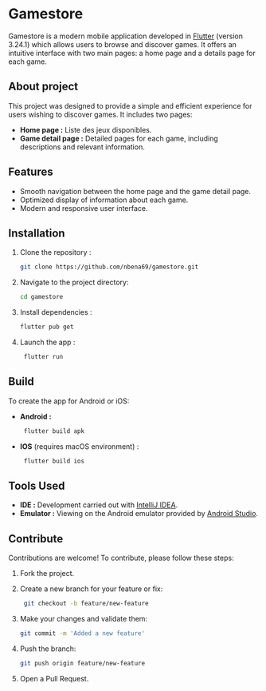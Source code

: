 # Gamestore

Gamestore is a modern mobile application developed in [Flutter](https://github.com/flutter/flutter) (version 3.24.1) which allows users to browse and discover games. It offers an intuitive interface with two main pages: a home page and a details page for each game.

## About project

This project was designed to provide a simple and efficient experience for users wishing to discover games. It includes two pages:
- **Home page :** Liste des jeux disponibles.
- **Game detail page :**  Detailed pages for each game, including descriptions and relevant information.

## Features

- Smooth navigation between the home page and the game detail page.
- Optimized display of information about each game.
- Modern and responsive user interface.

## Installation

1. Clone the repository :

   ```bash
   git clone https://github.com/nbena69/gamestore.git

2. Navigate to the project directory:

   ```bash
   cd gamestore

3. Install dependencies :

   ```bash
   flutter pub get

4. Launch the app :

   ```bash
    flutter run

## Build

To create the app for Android or iOS:
- **Android :**
  ```bash
   flutter build apk
- **IOS** (requires macOS environment) :
  ```bash
   flutter build ios

## Tools Used
- **IDE :** Development carried out with [IntelliJ IDEA](https://www.jetbrains.com/idea/).
- **Emulator :** Viewing on the Android emulator provided by [Android Studio](https://developer.android.com/studio?hl=fr).

## Contribute

Contributions are welcome! To contribute, please follow these steps:

1. Fork the project.

2. Create a new branch for your feature or fix:

   ```bash
    git checkout -b feature/new-feature

3. Make your changes and validate them:

   ```bash
   git commit -m 'Added a new feature'
   
4. Push the branch:

   ```bash
   git push origin feature/new-feature

5. Open a Pull Request.

